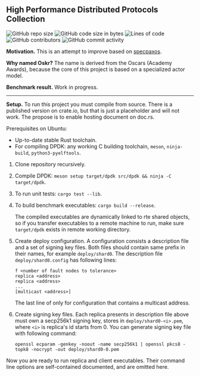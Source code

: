 ## High Performance Distributed Protocols Collection
![GitHub repo size](https://img.shields.io/github/repo-size/sgdxbc/oskr)
![GitHub code size in bytes](https://img.shields.io/github/languages/code-size/sgdxbc/oskr)
![Lines of code](https://img.shields.io/tokei/lines/github/sgdxbc/oskr)
![GitHub contributors](https://img.shields.io/github/contributors/sgdxbc/oskr)
![GitHub commit activity](https://img.shields.io/github/commit-activity/m/sgdxbc/oskr)

**Motivation.** This is an attempt to improve based on [specpaxos].

**Why named Oskr?** The name is derived from the Oscars (Academy Awards), 
because the core of this project is based on a specialized actor model.

[specpaxos]: https://github.com/UWSysLab/specpaxos

**Benchmark result.** Work in progress.

----

**Setup.** To run this project you must compile from source. There is a 
published version on crate.io, but that is just a placeholder and will not work.
The propose is to enable hosting document on doc.rs.

Prerequisites on Ubuntu:
* Up-to-date stable Rust toolchain.
* For compiling DPDK: any working C building toolchain, `meson`, `ninja-build`,
`python3-pyelftools`.


1. Clone repository recursively.
2. Compile DPDK: `meson setup target/dpdk src/dpdk && ninja -C target/dpdk`.
3. To run unit tests: `cargo test --lib`.
4. To build benchmark executables: `cargo build --release`.

   The compiled executables are dynamically linked to rte shared objects, so if 
   you transfer executables to a remote machine to run, make sure `target/dpdk` 
   exists in remote working directory.

5. Create deploy configuration. A configuration consists a description file and
   a set of signing key files. Both files should contain same prefix in their
   names, for example `deploy/shard0`. The description file 
   `deploy/shard0.config` has following lines:

   ```
   f <number of fault nodes to tolerance>
   replica <address>
   replica <address>
   ...
   [multicast <address>]
   ```

   The last line of only for configuration that contains a multicast address.

6. Create signing key files. Each replica presents in description file above
   must own a secp256k1 signing key, stores in `deploy/shard0-<i>.pem`, where
   `<i>` is replica's id starts from 0. You can generate signing key file with
   following command:

   ```
   openssl ecparam -genkey -noout -name secp256k1 | openssl pkcs8 -topk8 -nocrypt -out deploy/shard0-0.pem
   ```

Now you are ready to run replica and client executables. Their command line
options are self-contained documented, and are omitted here.
